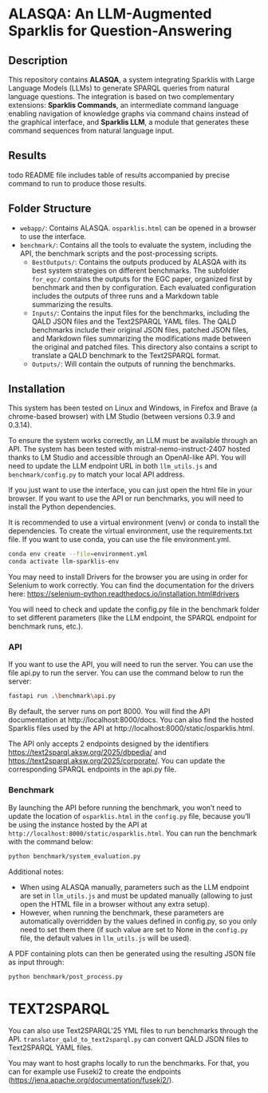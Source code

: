 # ALASQA: An LLM-Augmented Sparklis for Question-Answering

## Description

This repository contains **ALASQA**, a system integrating Sparklis with Large Language Models (LLMs) to generate SPARQL queries from natural language questions. The integration is based on two complementary extensions: **Sparklis Commands**, an intermediate command language enabling navigation of knowledge graphs via command chains instead of the graphical interface, and **Sparklis LLM**, a module that generates these command sequences from natural language input.

## Results

todo README file includes table of results accompanied by precise command to run to produce those results.

## Folder Structure

- `webapp/`: Contains ALASQA. `osparklis.html` can be opened in a browser to use the interface.
- `benchmark/`: Contains all the tools to evaluate the system, including the API, the benchmark scripts and the post-processing scripts.
    - `BestOutputs/`: Contains the outputs produced by ALASQA with its best system strategies on different benchmarks. The subfolder `for_egc/` contains the outputs for the EGC paper, organized first by benchmark and then by configuration. Each evaluated configuration includes the outputs of three runs and a Markdown table summarizing the results.
    - `Inputs/`: Contains the input files for the benchmarks, including the QALD JSON files and the Text2SPARQL YAML files. The QALD benchmarks include their original JSON files, patched JSON files, and Markdown files summarizing the modifications made between the original and patched files. This directory also contains a script to translate a QALD benchmark to the Text2SPARQL format.
    - `Outputs/`: Will contain the outputs of running the benchmarks.


## Installation

This system has been tested on Linux and Windows, in Firefox and Brave (a chrome-based browser) with LM Studio (between versions 0.3.9 and 0.3.14).

To ensure the system works correctly, an LLM must be available through an API. The system has been tested with mistral-nemo-instruct-2407 hosted thanks to LM Studio and accessible through an OpenAI-like API. You will need to update the LLM endpoint URL in both `llm_utils.js` and `benchmark/config.py` to match your local API address.

If you just want to use the interface, you can just open the html file in your browser. If you want to use the API or run benchmarks, you will need to install the Python dependencies.

It is recommended to use a virtual environment (venv) or conda to install the dependencies.
To create the virtual environment, use the requirements.txt file.
If you want to use conda, you can use the file environment.yml.
```bash
conda env create --file=environment.yml
conda activate llm-sparklis-env
```

You may need to install Drivers for the browser you are using in order for Selenium to work correctly. You can find the documentation for the drivers here: https://selenium-python.readthedocs.io/installation.html#drivers

You will need to check and update the config.py file in the benchmark folder to set different parameters (like the LLM endpoint, the SPARQL endpoint for benchmark runs, etc.).

### API

If you want to use the API, you will need to run the server. You can use the file api.py to run the server. You can use the command below to run the server:
```bash
fastapi run .\benchmark\api.py  
```
By default, the server runs on port 8000.
You will find the API documentation at http://localhost:8000/docs.
You can also find the hosted Sparklis files used by the API at http://localhost:8000/static/osparklis.html.

The API only accepts 2 endpoints designed by the identifiers https://text2sparql.aksw.org/2025/dbpedia/ and https://text2sparql.aksw.org/2025/corporate/. You can update the corresponding SPARQL endpoints in the api.py file.

### Benchmark

By launching the API before running the benchmark, you won’t need to update the location of `osparklis.html` in the `config.py` file, because you’ll be using the instance hosted by the API at `http://localhost:8000/static/osparklis.html`.
You can run the benchmark with the command below:
```bash
python benchmark/system_evaluation.py
```
Additional notes:
- When using ALASQA manually, parameters such as the LLM endpoint are set in `llm_utils.js` and must be updated manually (allowing to just open the HTML file in a browser without any extra setup).
- However, when running the benchmark, these parameters are automatically overridden by the values defined in config.py, so you only need to set them there (if such value are set to None in the `config.py` file, the default values in `llm_utils.js` will be used).

A PDF containing plots can then be generated using the resulting JSON file as input
through:
```bash
python benchmark/post_process.py
```

# TEXT2SPARQL

You can also use Text2SPARQL'25 YML files to run benchmarks through the API.
`translator_qald_to_text2sparql.py` can convert QALD JSON files to Text2SPARQL YAML files.


You may want to host graphs locally to run the benchmarks.
For that, you can for example use Fuseki2 to create the endpoints (https://jena.apache.org/documentation/fuseki2/).


<!-- If you want to simply expose such a server to the internet, you can use tools such as Tailscale.
To expose the API:
```bash
tailscale funnel 8000
```
To expose the graphs (an easy way to obtain the required SSL certificates):
```bash
tailscale funnel --https 3131 3030
``` -->
